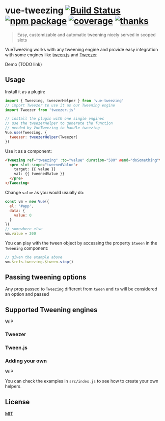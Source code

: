 # vue-tweezing [![Build Status](https://img.shields.io/circleci/project/posva/vue-tweezing/master.svg)](https://circleci.com/gh/posva/vue-tweezing) [![npm package](https://img.shields.io/npm/v/vue-tweezing.svg)](https://www.npmjs.com/package/vue-tweezing) [![coverage](https://img.shields.io/codecov/c/github/posva/vue-tweezing.svg)](https://codecov.io/github/posva/vue-tweezing) [![thanks](https://img.shields.io/badge/thanks-%E2%99%A5-ff69b4.svg)](https://github.com/posva/thanks)

> Easy, customizable and automatic tweening nicely served in scoped slots

VueTweezing works with any tweening engine and provide easy integration with some engines like
[tween.js](https://github.com/tweenjs/tween.js) and [Tweezer](https://github.com/jaxgeller/tweezer.js/)

Demo (TODO link)

## Usage

Install it as a plugin:

```js
import { Tweezing, tweezerHelper } from 'vue-tweezing'
// import Tweezer to use it as our Tweening engine
import Tweezer from 'tweezer.js'

// install the plugin with one single engines
// use the tweezerHelper to generate the function
// needed by VueTweezing to handle tweezing
Vue.use(Tweezing, {
  tweezer: tweezerHelper(Tweezer)
})
```

Use it as a component:

```html
<Tweezing ref="tweezing" :to="value" duration="500" @end="doSomething">
  <pre slot-scope="tweenedValue">
    target: {{ value }}
    val: {{ tweenedValue }}
  </pre>
</Tweezing>
```

Change `value` as you would usually do:

```js
const vm = new Vue({
  el: '#app',
  data: {
    value: 0
  }
})
// somewhere else
vm.value = 200
```

You can play with the tween object by accessing the property `$tween` in the `Tweening` component:

```js
// given the example above
vm.$refs.tweezing.$tween.stop()
```

## Passing tweening options

Any prop passed to `Tweezing` different from `tween` and `to` will be considered an option and passed

## Supported Tweening engines

WIP

### Tweezer

### Tween.js

### Adding your own

WIP

You can check the examples in `src/index.js` to see how to create your own helpers.

## License

[MIT](http://opensource.org/licenses/MIT)
